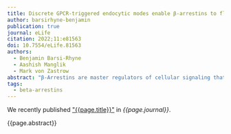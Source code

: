 ```yaml
---
title: Discrete GPCR-triggered endocytic modes enable β-arrestins to flexibly regulate cell signaling
author: barsirhyne-benjamin
publication: true
journal: eLife
citation: 2022;11:e81563
doi: 10.7554/eLife.81563
authors:
  - Benjamin Barsi-Rhyne
  - Aashish Manglik
  - Mark von Zastrow
abstract: "β-Arrestins are master regulators of cellular signaling that operate by desensitizing ligand-activated G-protein-coupled receptors (GPCRs) at the plasma membrane and promoting their subsequent endocytosis. The endocytic activity of β-arrestins is ligand dependent, triggered by GPCR binding, and increasingly recognized to have a multitude of downstream signaling and trafficking consequences that are specifically programmed by the bound GPCR. However, only one biochemical ‘mode’ for GPCR-mediated triggering of the endocytic activity is presently known – displacement of the β-arrestin C-terminus (CT) to expose clathrin-coated pit-binding determinants that are masked in the inactive state. Here, we revise this view by uncovering a second mode of GPCR-triggered endocytic activity that is independent of the β-arrestin CT and, instead, requires the cytosolic base of the β-arrestin C-lobe (CLB). We further show each of the discrete endocytic modes is triggered in a receptor-specific manner, with GPCRs that bind β-arrestin transiently (‘class A’) primarily triggering the CLB-dependent mode and GPCRs that bind more stably (‘class B’) triggering both the CT and CLB-dependent modes in combination. Moreover, we show that different modes have opposing effects on the net signaling output of receptors – with the CLB-dependent mode promoting rapid signal desensitization and the CT-dependent mode enabling prolonged signaling. Together, these results fundamentally revise understanding of how β-arrestins operate as efficient endocytic adaptors while facilitating diversity and flexibility in the control of cell signaling."
tags:
  - beta-arrestins
---
```


We recently published ["{{page.title}}"](https://doi.org/{{page.doi}}) in *{{page.journal}}*.

{{page.abstract}}

